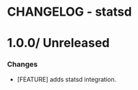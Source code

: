 # CHANGELOG - statsd

1.0.0/ Unreleased
==================

### Changes

* [FEATURE] adds statsd integration.
